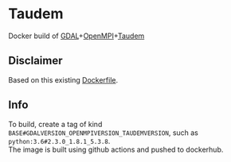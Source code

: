 # Taudem

Docker build of [GDAL](https://gdal.org/)+[OpenMPI](https://www.open-mpi.org/)+[Taudem](https://hydrology.usu.edu/taudem/taudem5/)

## Disclaimer

Based on this existing [Dockerfile](https://github.com/WikiWatershed/docker-taudem/blob/develop/Dockerfile).

## Info

To build, create a tag of kind `BASE#GDALVERSION_OPENMPIVERSION_TAUDEMVERSION`, such as `python:3.6#2.3.0_1.8.1_5.3.8`.  
The image is built using github actions and pushed to dockerhub.